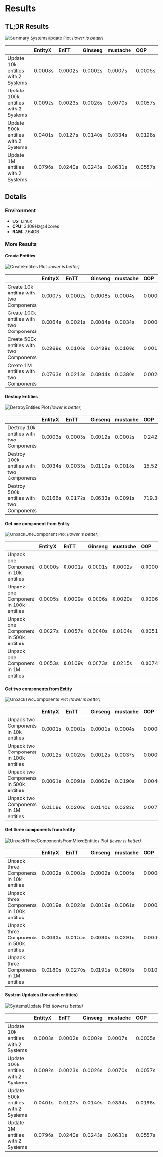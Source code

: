 # Results

## TL;DR Results

![Summary SystemsUpdate Plot](img/SystemsUpdate.png)
_(lower is better)_

|                                     | EntityX   | EnTT    | Ginseng   | mustache   | OOP     |
|:------------------------------------|:----------|:--------|:----------|:-----------|:--------|
| Update  10k entities with 2 Systems | 0.0008s   | 0.0002s | 0.0002s   | 0.0007s    | 0.0005s |
| Update 100k entities with 2 Systems | 0.0092s   | 0.0023s | 0.0026s   | 0.0070s    | 0.0057s |
| Update 500k entities with 2 Systems | 0.0401s   | 0.0127s | 0.0140s   | 0.0334s    | 0.0198s |
| Update   1M entities with 2 Systems | 0.0796s   | 0.0240s | 0.0243s   | 0.0631s    | 0.0557s |

## Details


### Environment

* **OS:** Linux
* **CPU:** 3.10GHz@4Cores
* **RAM:** 7.64GB

### More Results

#### Create Entities

![CreateEntities Plot](img/CreateEntities.png)
_(lower is better)_

|                                          | EntityX   | EnTT    | Ginseng   | mustache   | OOP     |
|:-----------------------------------------|:----------|:--------|:----------|:-----------|:--------|
| Create  10k entities with two Components | 0.0007s   | 0.0002s | 0.0008s   | 0.0004s    | 0.0000s |
| Create 100k entities with two Components | 0.0064s   | 0.0021s | 0.0084s   | 0.0034s    | 0.0004s |
| Create 500k entities with two Components | 0.0369s   | 0.0106s | 0.0438s   | 0.0169s    | 0.0013s |
| Create   1M entities with two Components | 0.0763s   | 0.0213s | 0.0944s   | 0.0380s    | 0.0026s |


#### Destroy Entities

![DestroyEntities Plot](img/DestroyEntities.png)
_(lower is better)_

|                                           | EntityX   | EnTT    | Ginseng   | mustache   | OOP       |
|:------------------------------------------|:----------|:--------|:----------|:-----------|:----------|
| Destroy  10k entities with two Components | 0.0003s   | 0.0003s | 0.0012s   | 0.0002s    | 0.2422s   |
| Destroy 100k entities with two Components | 0.0034s   | 0.0033s | 0.0119s   | 0.0018s    | 15.5223s  |
| Destroy 500k entities with two Components | 0.0166s   | 0.0172s | 0.0633s   | 0.0091s    | 719.3013s |


#### Get one component from Entity

![UnpackOneComponent Plot](img/UnpackOneComponent.png)
_(lower is better)_

|                                       | EntityX   | EnTT    | Ginseng   | mustache   | OOP     |
|:--------------------------------------|:----------|:--------|:----------|:-----------|:--------|
| Unpack one Component in  10k entities | 0.0000s   | 0.0001s | 0.0001s   | 0.0002s    | 0.0000s |
| Unpack one Component in 100k entities | 0.0005s   | 0.0009s | 0.0006s   | 0.0020s    | 0.0006s |
| Unpack one Component in 500k entities | 0.0027s   | 0.0057s | 0.0040s   | 0.0104s    | 0.0051s |
| Unpack one Component in   1M entities | 0.0053s   | 0.0109s | 0.0073s   | 0.0215s    | 0.0074s |


#### Get two components from Entity

![UnpackTwoComponents Plot](img/UnpackTwoComponents.png)
_(lower is better)_

|                                        | EntityX   | EnTT    | Ginseng   | mustache   | OOP     |
|:---------------------------------------|:----------|:--------|:----------|:-----------|:--------|
| Unpack two Components in  10k entities | 0.0001s   | 0.0002s | 0.0001s   | 0.0004s    | 0.0000s |
| Unpack two Components in 100k entities | 0.0012s   | 0.0020s | 0.0012s   | 0.0037s    | 0.0003s |
| Unpack two Components in 500k entities | 0.0061s   | 0.0091s | 0.0062s   | 0.0190s    | 0.0040s |
| Unpack two Components in   1M entities | 0.0119s   | 0.0209s | 0.0140s   | 0.0382s    | 0.0078s |


#### Get three components from Entity

![UnpackThreeComponentsFromMixedEntities Plot](img/UnpackThreeComponentsFromMixedEntities.png)
_(lower is better)_

|                                          | EntityX   | EnTT    | Ginseng   | mustache   | OOP     |
|:-----------------------------------------|:----------|:--------|:----------|:-----------|:--------|
| Unpack three Components in  10k entities | 0.0002s   | 0.0002s | 0.0002s   | 0.0005s    | 0.0000s |
| Unpack three Components in 100k entities | 0.0019s   | 0.0028s | 0.0019s   | 0.0061s    | 0.0003s |
| Unpack three Components in 500k entities | 0.0083s   | 0.0155s | 0.0096s   | 0.0291s    | 0.0046s |
| Unpack three Components in   1M entities | 0.0180s   | 0.0270s | 0.0191s   | 0.0603s    | 0.0107s |


#### System Updates (for-each entities)

![SystemsUpdate Plot](img/SystemsUpdate.png)
_(lower is better)_

|                                     | EntityX   | EnTT    | Ginseng   | mustache   | OOP     |
|:------------------------------------|:----------|:--------|:----------|:-----------|:--------|
| Update  10k entities with 2 Systems | 0.0008s   | 0.0002s | 0.0002s   | 0.0007s    | 0.0005s |
| Update 100k entities with 2 Systems | 0.0092s   | 0.0023s | 0.0026s   | 0.0070s    | 0.0057s |
| Update 500k entities with 2 Systems | 0.0401s   | 0.0127s | 0.0140s   | 0.0334s    | 0.0198s |
| Update   1M entities with 2 Systems | 0.0796s   | 0.0240s | 0.0243s   | 0.0631s    | 0.0557s |

